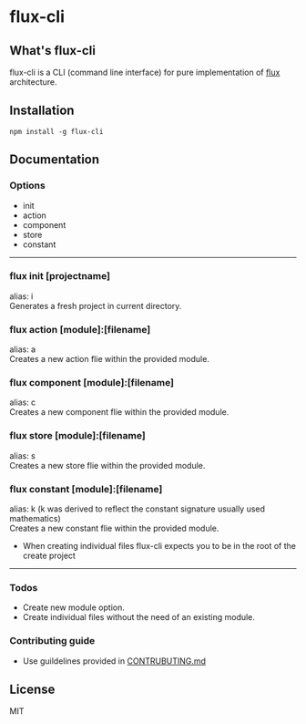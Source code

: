 # flux-cli

## What's flux-cli
flux-cli is a CLI (command line interface) for pure implementation of [flux](https://facebook.github.io/flux/) architecture.

## Installation
```
npm install -g flux-cli
```
## Documentation

### Options

* init
* action
* component
* store
* constant

--------
### flux init [projectname]
alias: i  
Generates a fresh project in current directory.

### flux action [module]:[filename]
alias: a  
Creates a new action flie within the provided module.

### flux component [module]:[filename]
alias: c  
Creates a new component flie within the provided module.

### flux store [module]:[filename]
alias: s  
Creates a new store flie within the provided module.

### flux constant [module]:[filename]
alias: k (k was derived to reflect the constant signature usually used mathematics)  
Creates a new constant flie within the provided module.

- When creating individual files flux-cli expects you to be in the root of the create project

--------
### Todos

 - Create new module option.
 - Create individual files without the need of an existing module.

### Contributing guide
 - Use guildelines provided in [CONTRUBUTING.md]()

License
----

MIT
